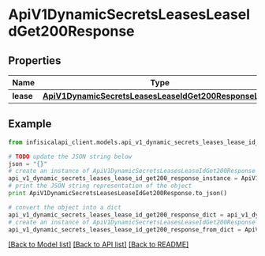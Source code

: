 # ApiV1DynamicSecretsLeasesLeaseIdGet200Response


## Properties
Name | Type | Description | Notes
------------ | ------------- | ------------- | -------------
**lease** | [**ApiV1DynamicSecretsLeasesLeaseIdGet200ResponseLease**](ApiV1DynamicSecretsLeasesLeaseIdGet200ResponseLease.md) |  | 

## Example

```python
from infisicalapi_client.models.api_v1_dynamic_secrets_leases_lease_id_get200_response import ApiV1DynamicSecretsLeasesLeaseIdGet200Response

# TODO update the JSON string below
json = "{}"
# create an instance of ApiV1DynamicSecretsLeasesLeaseIdGet200Response from a JSON string
api_v1_dynamic_secrets_leases_lease_id_get200_response_instance = ApiV1DynamicSecretsLeasesLeaseIdGet200Response.from_json(json)
# print the JSON string representation of the object
print ApiV1DynamicSecretsLeasesLeaseIdGet200Response.to_json()

# convert the object into a dict
api_v1_dynamic_secrets_leases_lease_id_get200_response_dict = api_v1_dynamic_secrets_leases_lease_id_get200_response_instance.to_dict()
# create an instance of ApiV1DynamicSecretsLeasesLeaseIdGet200Response from a dict
api_v1_dynamic_secrets_leases_lease_id_get200_response_from_dict = ApiV1DynamicSecretsLeasesLeaseIdGet200Response.from_dict(api_v1_dynamic_secrets_leases_lease_id_get200_response_dict)
```
[[Back to Model list]](../README.md#documentation-for-models) [[Back to API list]](../README.md#documentation-for-api-endpoints) [[Back to README]](../README.md)


